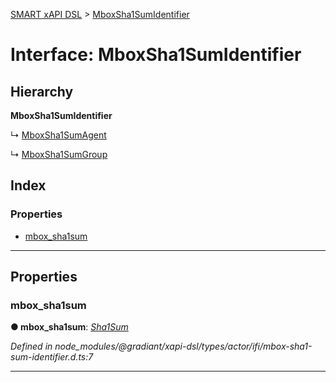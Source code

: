 [SMART xAPI DSL](../README.md) > [MboxSha1SumIdentifier](../interfaces/mboxsha1sumidentifier.md)

# Interface: MboxSha1SumIdentifier

## Hierarchy

**MboxSha1SumIdentifier**

↳  [MboxSha1SumAgent](mboxsha1sumagent.md)

↳  [MboxSha1SumGroup](mboxsha1sumgroup.md)

## Index

### Properties

* [mbox_sha1sum](mboxsha1sumidentifier.md#mbox_sha1sum)

---

## Properties

<a id="mbox_sha1sum"></a>

###  mbox_sha1sum

**● mbox_sha1sum**: *[Sha1Sum](../#sha1sum)*

*Defined in node_modules/@gradiant/xapi-dsl/types/actor/ifi/mbox-sha1-sum-identifier.d.ts:7*

___

